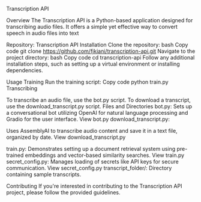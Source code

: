 Transcription API

Overview
The Transcription API is a Python-based application designed for transcribing audio files. It offers a simple yet effective way to convert speech in audio files into text

Repository: Transcription API
Installation
Clone the repository:
bash
Copy code
git clone https://github.com/fjkiani/transcription-api.git
Navigate to the project directory:
bash
Copy code
cd transcription-api
Follow any additional installation steps, such as setting up a virtual environment or installing dependencies.

Usage
Training
Run the training script:
Copy code
python train.py
Transcribing

To transcribe an audio file, use the bot.py script.
To download a transcript, use the download_transcript.py script.
Files and Directories
bot.py: Sets up a conversational bot utilizing OpenAI for natural language processing and Gradio for the user interface. View bot.py
download_transcript.py: 

Uses AssemblyAI to transcribe audio content and save it in a text file, organized by date. View download_transcript.py


train.py: Demonstrates setting up a document retrieval system using pre-trained embeddings and vector-based similarity searches. View train.py
secret_config.py: Manages loading of secrets like API keys for secure communication. View secret_config.py
transcript_folder/: Directory containing sample transcripts.

Contributing
If you're interested in contributing to the Transcription API project, please follow the provided guidelines.
